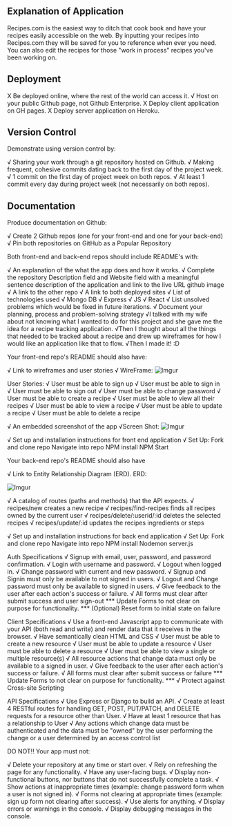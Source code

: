 ## Explanation of Application
Recipes.com is the easiest way to ditch that cook book and have your recipes easily accessible on the web. By inputting your recipes into Recipes.com they will be saved for you to reference when ever you need. You can also edit the recipes for those "work in process" recipes you've been working on. 

## Deployment

X Be deployed online, where the rest of the world can access it.
√ Host on your public Github page, not Github Enterprise.
X Deploy client application on GH pages.
X Deploy server application on Heroku.

## Version Control

Demonstrate using version control by:

√ Sharing your work through a git repository hosted on Github.
√ Making frequent, cohesive commits dating back to the first day of the project week.
√ 1 commit on the first day of project week on both repos.
√ At least 1 commit every day during project week (not necessarily on both repos).

## Documentation

Produce documentation on Github:

√ Create 2 Github repos (one for your front-end and one for your back-end)
√ Pin both repositories on GitHub as a Popular Repository

Both front-end and back-end repos should include README's with:

√ An explanation of the what the app does and how it works.
√ Complete the repository Description field and Website field with a meaningful sentence description of the application and link to the live URL github image
√ A link to the other repo
√ A link to both deployed sites
√ List of technologies used
  √ Mongo DB
  √ Express
  √ JS
  √ React
√ List unsolved problems which would be fixed in future iterations.
√ Document your planning, process and problem-solving strategy
    √I talked with my wife about not knowing what I wanted to do for this project and she gave me the idea for a recipe tracking application.
    √Then I thought about all the things that needed to be tracked about a recipe and drew up wireframes for how I would like an application like that to   flow.
    √Then I made it! :D

Your front-end repo's README should also have:

√ Link to wireframes and user stories
  √ WireFrame:
      ![Imgur](https://imgur.com/yBrkM5C.png)

  User Stories:
    √ User must be able to sign up
    √ User must be able to sign in
    √ User must be able to sign out
    √ User must be able to change password
    √ User must be able to create a recipe
    √ User must be able to view all their recipes
    √ User must be able to view a recipe
    √ User must be able to update a recipe
    √ User must be able to delete a recipe
    
√ An embedded screenshot of the app
  √Screen Shot: 
    ![Imgur](https://imgur.com/rMvuhf8.png)

√ Set up and installation instructions for front end application
  √ Set Up:
     Fork and clone repo
     Navigate into repo
     NPM install
     NPM Start

Your back-end repo's README should also have

√ Link to Entity Relationship Diagram (ERD).
  ERD: 
  
  ![Imgur](https://imgur.com/KSkCcv2.png)

√ A catalog of routes (paths and methods) that the API expects.
  √ recipes/new
      creates a new recipe
  √ recipes/find-recipes
      finds all recipes owned by the current user
  √ recipes/delete/:userid/:id
      deletes the selected recipes
  √ recipes/update/:id
      updates the recipes ingredients or steps

√ Set up and installation instructions for back end application
  √ Set Up:
     Fork and clone repo
     Navigate into repo
     NPM install
     Nodemon server.js

Auth Specifications
√ Signup with email, user, password, and password confirmation.
√ Login with username and password.
√ Logout when logged in.
√ Change password with current and new password.
√ Signup and Signin must only be available to not signed in users.
√ Logout and Change password must only be available to signed in users.
√ Give feedback to the user after each action's success or failure.
√ All forms must clear after submit success and user sign-out
    *** Update Forms to not clear on purpose for functionality. ***
 (Optional) Reset form to initial state on failure

Client Specifications
√ Use a front-end Javascript app to communicate with your API (both read and write) and render data that it receives in the browser.
√ Have semantically clean HTML and CSS
√ User must be able to create a new resource
√ User must be able to update a resource
√ User must be able to delete a resource
√ User must be able to view a single or multiple resource(s)
√ All resource actions that change data must only be available to a signed in user.
√ Give feedback to the user after each action's success or failure.
√ All forms must clear after submit success or failure
    *** Update Forms to not clear on purpose for functionality. ***
√ Protect against Cross-site Scripting

API Specifications
√ Use Express or Django to build an API.
√ Create at least 4 RESTful routes for handling GET, POST, PUT/PATCH, and DELETE requests for a resource other than User.
√ Have at least 1 resource that has a relationship to User
√ Any actions which change data must be authenticated and the data must be "owned" by the user performing the change or a user determined by an access     control list

DO NOT!!
Your app must not:

√ Delete your repository at any time or start over.
√ Rely on refreshing the page for any functionality.
√ Have any user-facing bugs.
√ Display non-functional buttons, nor buttons that do not successfully complete a task.
√ Show actions at inappropriate times (example: change password form when a user is not signed in).
√ Forms not clearing at appropriate times (example: sign up form not clearing after success).
√ Use alerts for anything.
√ Display errors or warnings in the console.
√ Display debugging messages in the console.